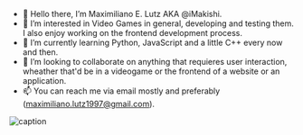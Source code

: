 - 👋 Hello there, I’m Maximiliano E. Lutz AKA @iMakishi.
- 👀 I’m interested in Video Games in general, developing and testing them. I also enjoy working on the frontend development process.
- 🌱 I’m currently learning Python, JavaScript and a little C++ every now and then.
- 💞️ I’m looking to collaborate on anything that requieres user interaction, wheather that'd be in a videogame or the frontend of a website or an application.
- 📫 You can reach me via email mostly and preferably (maximiliano.lutz1997@gmail.com).

![caption](https://www.google.com/url?sa=i&url=https%3A%2F%2Fknowyourmeme.com%2Fmemes%2Fbut-its-honest-work&psig=AOvVaw0ECrZxSPuiuUYvpJoVPDTc&ust=1630418643695000&source=images&cd=vfe&ved=0CAoQjRxqFwoTCNjv_PL02PICFQAAAAAdAAAAABAK)

<!---
iMakishi/iMakishi is a ✨ special ✨ repository because its `README.md` (this file) appears on your GitHub profile.
You can click the Preview link to take a look at your changes.
--->
